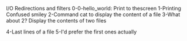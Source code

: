 I/O Redirections and filters
0-0-hello_world: Print to thescreen
1-Printing Confused smiley
2-Command cat to display the content of a file
3-What about 2? Display the contents of two files

4-Last lines of a file
5-I'd prefer the first ones actually
